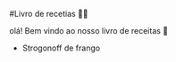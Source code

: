 #Livro de recetias :man_cook:

olá! Bem vindo ao nosso livro de receitas :wave:

- Strogonoff de frango

